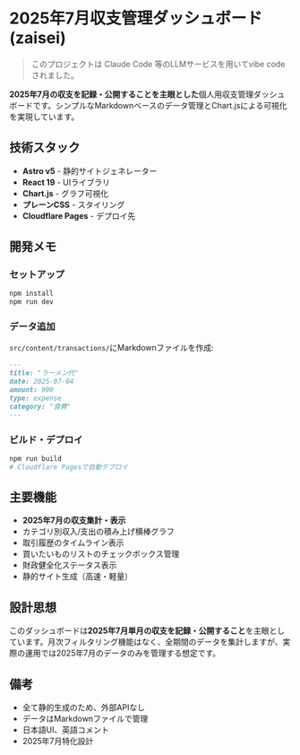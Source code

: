 # 2025年7月収支管理ダッシュボード (zaisei)

> このプロジェクトは Claude Code 等のLLMサービスを用いてvibe codeされました。

**2025年7月の収支を記録・公開することを主眼とした**個人用収支管理ダッシュボードです。シンプルなMarkdownベースのデータ管理とChart.jsによる可視化を実現しています。

## 技術スタック

- **Astro v5** - 静的サイトジェネレーター
- **React 19** - UIライブラリ
- **Chart.js** - グラフ可視化
- **プレーンCSS** - スタイリング
- **Cloudflare Pages** - デプロイ先

## 開発メモ

### セットアップ
```bash
npm install
npm run dev
```

### データ追加
`src/content/transactions/`にMarkdownファイルを作成:
```md
---
title: "ラーメン代"
date: 2025-07-04
amount: 900
type: expense
category: "食費"
---
```

### ビルド・デプロイ
```bash
npm run build
# Cloudflare Pagesで自動デプロイ
```

## 主要機能

- **2025年7月の収支集計・表示**
- カテゴリ別収入/支出の積み上げ横棒グラフ
- 取引履歴のタイムライン表示
- 買いたいものリストのチェックボックス管理
- 財政健全化ステータス表示
- 静的サイト生成（高速・軽量）

## 設計思想

このダッシュボードは**2025年7月単月の収支を記録・公開すること**を主眼としています。月次フィルタリング機能はなく、全期間のデータを集計しますが、実際の運用では2025年7月のデータのみを管理する想定です。

## 備考

- 全て静的生成のため、外部APIなし
- データはMarkdownファイルで管理
- 日本語UI、英語コメント
- 2025年7月特化設計

